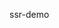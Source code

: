 ssr-demo
<!-- https://www.youtube.com/watch?v=aHVoremdGeQ&t=3s&ab_channel=LeoMedina-JavascriptDeveloper -->